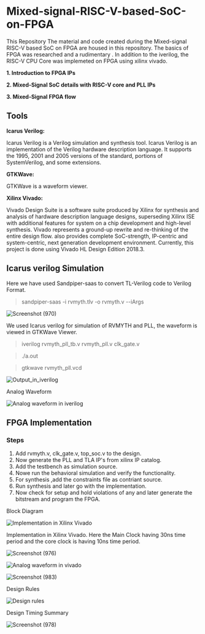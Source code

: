 # Mixed-signal-RISC-V-based-SoC-on-FPGA

This Repository
The material and code created during the Mixed-signal RISC-V based SoC on FPGA are housed in this repository. 
The basics of FPGA was researched and a rudimentary . In addition to the iverilog, the RISC-V CPU Core was implemeted on FPGA using xilinx vivado. 

**1. Introduction to FPGA IPs**

**2. Mixed-Signal SoC details with RISC-V core and PLL IPs**

**3. Mixed-Signal FPGA flow**
 
 ## Tools
**Icarus Verilog:**

Icarus Verilog is a Verilog simulation and synthesis tool. Icarus Verilog is an implementation of the Verilog hardware description language. It supports the 1995, 2001 and 2005 versions of the standard, portions of SystemVerilog, and some extensions.

**GTKWave:**

GTKWave is a waveform viewer.

**Xilinx Vivado:**

Vivado Design Suite is a software suite produced by Xilinx for synthesis and analysis of hardware description language designs, superseding Xilinx ISE with additional features for system on a chip development and high-level synthesis. Vivado represents a ground-up rewrite and re-thinking of the entire design flow. also provides complete SoC-strength, IP-centric and system-centric, next generation development environment. Currently, this project is done using Vivado HL Design Edition 2018.3.


## Icarus verilog Simulation
Here we have used Sandpiper-saas to convert TL-Verilog code to Verilog Format.

> sandpiper-saas -i rvmyth.tlv -o rvmyth.v --iArgs

![Screenshot (970)](https://user-images.githubusercontent.com/67407412/170999226-36df40cd-7020-4a11-b94b-c0efe8ace5ff.png)

We used Icarus verilog for simulation of RVMYTH and PLL, the waveform is viewed in GTKWave Viewer.

> iverilog rvmyth_pll_tb.v rvmyth_pll.v clk_gate.v

> ./a.out

> gtkwave rvmyth_pll.vcd

![Output_in_iverilog](https://user-images.githubusercontent.com/67407412/171000547-9feaf788-9b71-4284-953a-763c227b08a5.png)

Analog Waveform

![Analog waveform in iverilog](https://user-images.githubusercontent.com/67407412/171039379-c27465ef-8434-4b48-9455-08530c0eedaa.png)


## FPGA Implementation

### Steps

1. Add rvmyth.v, clk_gate.v, top_soc.v to the design.
2. Now generate the PLL and TLA IP's from xilinx IP catalog.
3. Add the testbench as simulation source.
4. Nowe run the behavioral simulation and verify the functionality.
5. For synthesis ,add the constraints file as contriant source.
6. Run synthesis and later go with the implementation.
7. Now check for setup and hold violations of any and later generate the bitstream and program the FPGA.

Block Diagram

![Implementation in Xilinx Vivado](https://user-images.githubusercontent.com/67407412/171003616-e7fca261-42a1-439a-9209-4576a76acbaa.jpg)

Implementation in Xilinx Vivado. Here the Main Clock having 30ns time period and the core clock is having 10ns time period.

![Screenshot (976)](https://user-images.githubusercontent.com/67407412/171004296-f074f4c9-72f9-422e-9f2e-f05bc9063eaa.png)

![Analog waveform in vivado](https://user-images.githubusercontent.com/67407412/171098237-ee21b982-5b41-4dfa-987f-2e2811f8ef1e.png)


![Screenshot (983)](https://user-images.githubusercontent.com/67407412/171048271-f5101318-bb87-4c26-9790-ccbb1dea0588.png)

Design Rules

![Design rules](https://user-images.githubusercontent.com/67407412/171039639-e689af71-b632-4900-bead-7bdd3edde386.jpg)

Design Timing Summary

![Screenshot (978)](https://user-images.githubusercontent.com/67407412/171005267-1c2378f7-5df9-4e1d-b132-627cdf737afd.png)



